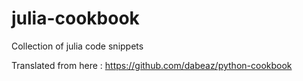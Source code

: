 # julia-cookbook
Collection of julia code snippets

Translated from here :
https://github.com/dabeaz/python-cookbook

